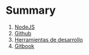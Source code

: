 # Summary

1. [NodeJS](chapter1/nodejs.md)
2. [Github](chapter2/README.md)
3. [Herramientas de desarrollo](chapter3/README.md)
4. [Gitbook](chapter4/README.md)



